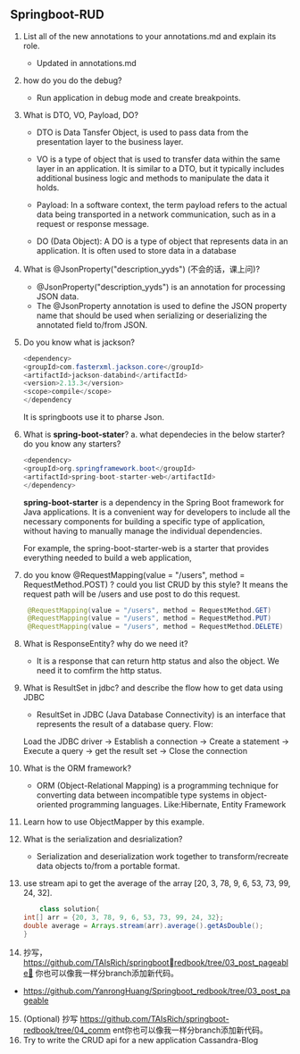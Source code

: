 ## Springboot-RUD

1. List all of the new annotations to your annotations.md and explain its role.

    + Updated in annotations.md

2. how do you do the debug?
   + Run application in debug mode and create breakpoints.

3. What is DTO, VO, Payload, DO?
   + DTO is Data Tansfer Object, is used to pass data from the presentation layer to the business layer.
    
   + VO is a type of object that is used to transfer data within the same layer in an application. It is similar to a DTO, but it typically includes additional business logic and methods to manipulate the data it holds.

   + Payload: In a software context, the term payload refers to the actual data being transported in a network communication, such as in a request or response message. 

   + DO (Data Object): A DO is a type of object that represents data in an application. It is often used to store data in a database
4. What is @JsonProperty("description_yyds") (不会的话，课上问)?
   
   + @JsonProperty("description_yyds") is an annotation for processing JSON data. 
   + The @JsonProperty annotation is used to define the JSON property name that should be used when serializing or deserializing the annotated field to/from JSON.

5. Do you know what is jackson?
    ```java
    <dependency>
    <groupId>com.fasterxml.jackson.core</groupId>
    <artifactId>jackson-databind</artifactId>
    <version>2.13.3</version>
    <scope>compile</scope>
    </dependency
    ```
        
    It is springboots use it to pharse Json.

6. What is **spring-boot-stater**?
   a. what dependecies in the below starter? do you know any starters?
    ```java
    <dependency>
    <groupId>org.springframework.boot</groupId>
    <artifactId>spring-boot-starter-web</artifactId>
    </dependency>
    ```
   **spring-boot-starter** is a dependency in the Spring Boot framework for Java applications. 
   It is a convenient way for developers to include all the necessary components for building a specific type of application, without having to manually manage the individual dependencies.

   For example, the spring-boot-starter-web is a starter that provides everything needed to build a web application,

7. do you know @RequestMapping(value = "/users", method = RequestMethod.POST) ? could you list CRUD by this style?
    It means the request path will be /users and use post to do this request.
   ```java
    @RequestMapping(value = "/users", method = RequestMethod.GET)
    @RequestMapping(value = "/users", method = RequestMethod.PUT)
    @RequestMapping(value = "/users", method = RequestMethod.DELETE)
   ```
8. What is ResponseEntity? why do we need it?
    + It is a response that can return http status and also the object. We need it to comfirm the http status.

9. What is ResultSet in jdbc? and describe the flow how to get data using JDBC
   + ResultSet in JDBC (Java Database Connectivity) is an interface that represents the result of a database query.
   Flow:

   Load the JDBC driver -> Establish a connection -> Create a statement -> Execute a query -> get the result set -> Close the connection

10. What is the ORM framework?
    + ORM (Object-Relational Mapping) is a programming technique for converting data between incompatible type systems in object-oriented programming languages.
    Like:Hibernate, Entity Framework
11. Learn how to use ObjectMapper by this example.
12. What is the serialization and desrialization?
    + Serialization and deserialization work together to transform/recreate data objects to/from a portable format.
13. use stream api to get the average of the array [20, 3, 78, 9, 6, 53, 73, 99, 24, 32].
    ```java
        class solution{
    int[] arr = {20, 3, 78, 9, 6, 53, 73, 99, 24, 32};
    double average = Arrays.stream(arr).average().getAsDouble();
    }
    ```
14. 抄写，https://github.com/TAIsRich/springbootredbook/tree/03_post_pageable， 你也可以像我⼀样分branch添加新代码。

  + https://github.com/YanrongHuang/Springboot_redbook/tree/03_post_pageable

15. (Optional) 抄写 https://github.com/TAIsRich/springboot-redbook/tree/04_comm
    ent你也可以像我⼀样分branch添加新代码。
16. Try to write the CRUD api for a new application Cassandra-Blog
    
